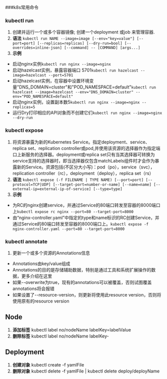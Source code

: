 ###k8s常用命令
### kubectl run
1. 创建并运行一个或多个容器镜像; 创建一个deployment 或job 来管理容器.
2. **语法** `kubectl run NAME --image=image [--env="key=value"] [--port=port] [--replicas=replicas] [--dry-run=bool] [--overrides=inline-json] [--command] -- [COMMAND] [args...]`
3. **示例**
  - 启动nginx实例`kubectl run nginx --image=nginx`
  - 启动hazelcast实例，暴露容器端口 5701`kubectl run hazelcast --image=hazelcast --port=5701`
  - 启动hazelcast实例，在容器中设置环境变量"DNS_DOMAIN=cluster"和"POD_NAMESPACE=default"`kubectl run hazelcast --image=hazelcast --env="DNS_DOMAIN=cluster" --env="POD_NAMESPACE=default"`
  - 启动nginx实例，设置副本数5`kubectl run nginx --image=nginx --replicas=5`
  - 运行Dry打印相应的API对象而不创建它们`kubectl run nginx --image=nginx --dry-run`

### kubectl expose
1. 将资源暴露为新的Kubernetes Service。指定deployment、service、replica set、replication controller或pod,并使用该资源的选择器作为指定端口上新服务的选择器。deployment或replica set只有当其选择器可转换为service支持的选择器时，即当选择器仅包含matchLabels组件时才会作为暴露新的Service。资源包括(不区分大小写)：pod（po），service（svc），replication controller（rc），deployment（deploy），replica set（rs）
2. **语法** `kubectl expose (-f FILENAME | TYPE NAME) [--port=port] [--protocol=TCP|UDP] [--target-port=number-or-name] [--name=name] [--external-ip=external-ip-of-service] [--type=type]`
3. **示例**
  - 为RC的nginx创建service，并通过Service的80端口转发至容器的8000端口上`kubectl expose rc nginx --port=80 --target-port=8000`
  - 由“nginx-controller.yaml”中指定的type和name标识的RC创建Service，并通过Service的80端口转发至容器的8000端口上。`kubectl expose -f nginx-controller.yaml --port=80 --target-port=8000`

### kubectl annotate
1. 更新一个或多个资源的Annotations信息
  - Annotations由key/value组成
  - Annotations的目的是存储辅助数据，特别是通过工具和系统扩展操作的数据，更多介绍在这里
  - 如果--overwrite为true，现有的annotations可以被覆盖，否则试图覆盖annotations将会报错
  - 如果设置了--resource-version，则更新将使用此resource version，否则将使用原有的resource version
  
## Node
01. **添加标签** kubectl label no/nodeName labelKey=labelValue
02. **删除标签** kubectl label no/nodeName labelKey-

## Deployment
01. **创建对象** kubectl create -f yamlFile
02. **删除对象** kubectl delete -f yamlFile | kubectl delete deploy/deployName

